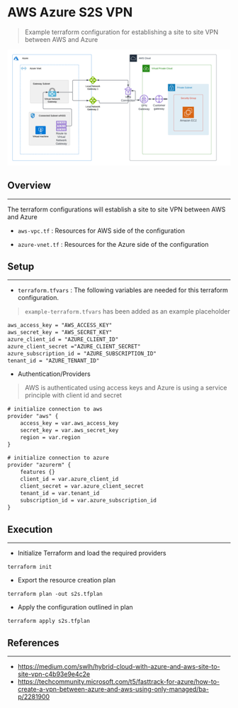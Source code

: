 # AWS Azure S2S VPN
> Example terraform configuration for establishing a site to site VPN between AWS and Azure

![diagram](./diagram.png)

## Overview
---
The terraform configurations will establish a site to site VPN between AWS and Azure

- `aws-vpc.tf` : Resources for AWS side of the configuration

- `azure-vnet.tf` : Resources for the Azure side of the configuration


## Setup 
---
- `terraform.tfvars` : The following variables are needed for this terraform configuration.
> `example-terraform.tfvars` has been added as an example placeholder
```
aws_access_key = "AWS_ACCESS_KEY"
aws_secret_key = "AWS_SECRET_KEY"
azure_client_id = "AZURE_CLIENT_ID"
azure_client_secret ="AZURE_CLIENT_SECRET"
azure_subscription_id = "AZURE_SUBSCRIPTION_ID"
tenant_id = "AZURE_TENANT_ID"
```

- Authentication/Providers
> AWS is authenticated using access keys and Azure is using a service principle with client id and secret
```
# initialize connection to aws
provider "aws" {
    access_key = var.aws_access_key
    secret_key = var.aws_secret_key
    region = var.region
}
```

```
# initialize connection to azure
provider "azurerm" {
    features {}
    client_id = var.azure_client_id
    client_secret = var.azure_client_secret
    tenant_id = var.tenant_id
    subscription_id = var.azure_subscription_id
}
```

## Execution
---
- Initialize Terraform and load the required providers
```
terraform init
```

- Export the resource creation plan
```
terraform plan -out s2s.tfplan
```
- Apply the configuration outlined in plan
```
terraform apply s2s.tfplan
```

## References
---
- https://medium.com/swlh/hybrid-cloud-with-azure-and-aws-site-to-site-vpn-c4b93e9e4c2e
- https://techcommunity.microsoft.com/t5/fasttrack-for-azure/how-to-create-a-vpn-between-azure-and-aws-using-only-managed/ba-p/2281900
